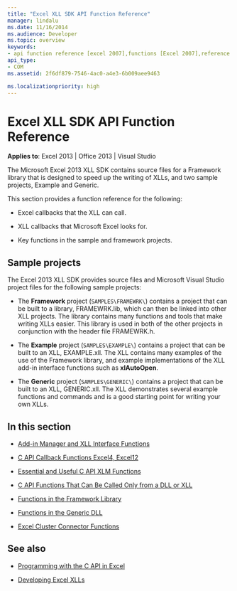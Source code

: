 ```yaml
---
title: "Excel XLL SDK API Function Reference"
manager: lindalu
ms.date: 11/16/2014
ms.audience: Developer
ms.topic: overview
keywords:
- api function reference [excel 2007],functions [Excel 2007],reference [Excel 2007],Excel 2007 XLL Software Development Kit, reference
api_type:
- COM
ms.assetid: 2f6df879-7546-4ac0-a4e3-6b009aee9463

ms.localizationpriority: high
---
```


# Excel XLL SDK API Function Reference

**Applies to**: Excel 2013 | Office 2013 | Visual Studio 
  
The Microsoft Excel 2013 XLL SDK contains source files for a Framework library that is designed to speed up the writing of XLLs, and two sample projects, Example and Generic. 
  
This section provides a function reference for the following:
  
- Excel callbacks that the XLL can call.
    
- XLL callbacks that Microsoft Excel looks for.
    
- Key functions in the sample and framework projects.
    
## Sample projects

The Excel 2013 XLL SDK provides source files and Microsoft Visual Studio project files for the following sample projects:
  
- The **Framework** project (`SAMPLES\FRAMEWRK\`) contains a project that can be built to a library, FRAMEWRK.lib, which can then be linked into other XLL projects. The library contains many functions and tools that make writing XLLs easier. This library is used in both of the other projects in conjunction with the header file FRAMEWRK.h.
    
- The **Example** project (`SAMPLES\EXAMPLE\`) contains a project that can be built to an XLL, EXAMPLE.xll. The XLL contains many examples of the use of the Framework library, and example implementations of the XLL add-in interface functions such as **xlAutoOpen**.
    
- The **Generic** project (`SAMPLES\GENERIC\`) contains a project that can be built to an XLL, GENERIC.xll. The XLL demonstrates several example functions and commands and is a good starting point for writing your own XLLs.
    
## In this section

- [Add-in Manager and XLL Interface Functions](add-in-manager-and-xll-interface-functions.md)
  
- [C API Callback Functions Excel4, Excel12](c-api-callback-functions-excel4-excel12.md)
  
- [Essential and Useful C API XLM Functions](essential-and-useful-c-api-xlm-functions.md)
  
- [C API Functions That Can Be Called Only from a DLL or XLL](c-api-functions-that-can-be-called-only-from-a-dll-or-xll.md)
  
- [Functions in the Framework Library](functions-in-the-framework-library.md)
  
- [Functions in the Generic DLL](functions-in-the-generic-dll.md)
  
- [Excel Cluster Connector Functions](excel-cluster-connector-functions.md)
  
## See also

- [Programming with the C API in Excel](programming-with-the-c-api-in-excel.md)
  
- [Developing Excel XLLs](developing-excel-xlls.md)

